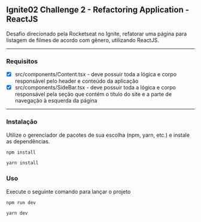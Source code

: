 ## Ignite02 Challenge 2 - Refactoring Application - ReactJS
Desafio direcionado pela Rocketseat no Ignite, refatorar uma página para listagem de filmes de acordo com gênero, utilizando ReactJS.

---

### Requisitos

- [X] src/components/Content.tsx - deve possuir toda a lógica e corpo responsável pelo header e conteúdo da aplicação
- [X] src/components/SideBar.tsx - deve possuir toda a lógica e corpo responsável pela seção que contém o título do site e a parte de navegação à esquerda da página

---

### Instalação

Utilize o gerenciador de pacotes de sua escolha (npm, yarn, etc.) e instale as dependências.

```bash
npm install
```

```bash
yarn install
```

### Uso
Execute o seguinte comando para lançar o projeto

```bash
npm run dev
```

```bash
yarn dev
```
